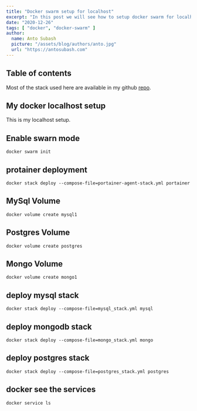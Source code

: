 ```yaml
---
title: "Docker swarm setup for localhost"
excerpt: "In this post we will see how to setup docker swarm for localhost."
date: "2020-12-26"
tags: [ "docker", "docker-swarm" ]
author:
  name: Anto Subash
  picture: "/assets/blog/authors/anto.jpg"
  url: "https://antosubash.com"
---
```

## Table of contents

Most of the stack used here are available in my github [repo](https://github.com/antosubash/docker_stack).

## My docker localhost setup

This is my localhost setup.

## Enable swarn mode

`docker swarm init`

## protainer deployment

`docker stack deploy --compose-file=portainer-agent-stack.yml portainer`

## MySql Volume

`docker volume create mysql1`

## Postgres Volume

`docker volume create postgres`

## Mongo Volume

`docker volume create mongo1`

## deploy mysql stack

`docker stack deploy --compose-file=mysql_stack.yml mysql`

## deploy mongodb stack

`docker stack deploy --compose-file=mongo_stack.yml mongo`

## deploy postgres stack

`docker stack deploy --compose-file=postgres_stack.yml postgres`

## docker see the services

`docker service ls`
